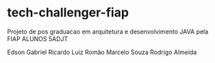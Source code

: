 # tech-challenger-fiap
Projeto de pos graduacao em arquitetura e desenvolvimento JAVA pela FIAP
ALUNOS 5ADJT

Edson
Gabriel Ricardo 
Luiz Romão
Marcelo Souza
Rodrigo Almeida

